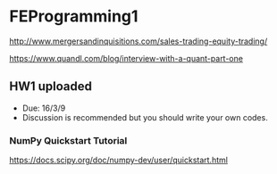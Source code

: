# FEProgramming1

http://www.mergersandinquisitions.com/sales-trading-equity-trading/

https://www.quandl.com/blog/interview-with-a-quant-part-one


## HW1 uploaded
- Due: 16/3/9
- Discussion is recommended but you should write your own codes.

### NumPy Quickstart Tutorial
https://docs.scipy.org/doc/numpy-dev/user/quickstart.html
